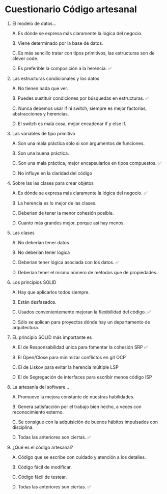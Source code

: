 # Cuestionario Código artesanal

1. El modelo de datos...

   A. Es dónde se expresa más claramente la lógica del negocio.

   B. Viene determinado por la base de datos.

   C. Es más sencillo tratar con tipos primitivos, las estructuras son de clever code.

   D. Es preferible la composición a la herencia. ✅

2. Las estructuras condicionales y los datos

   A. No tienen nada que ver.

   B. Puedes sustituir condiciones por búsquedas en estructuras. ✅

   C. Nunca debemos usar if ni switch, siempre es mejor factorías, abstracciones y herencias.

   D. El switch es mala cosa, mejor encadenar if y else if.

3. Las variables de tipo primitivo

   A. Son una mala práctica sólo si son argumentos de funciones.

   B. Son una buena práctica.

   C. Son una mala práctica, mejor encapsularlos en tipos compuestos. ✅

   D. No influye en la claridad del código

4. Sobre las las clases para crear objetos

   A. Es dónde se expresa más claramente la lógica del negocio. ✅

   B. La herencia es lo mejor de las clases.

   C. Deberían de tener la menor cohesión posible.

   D. Cuanto más grandes mejor, porque así hay menos.

5. Las clases

   A. No deberían tener datos

   B. No deberían tener lógica

   C. Deberían tener lógica asociada con los datos. ✅

   D. Deberían tener el mismo número de métodos que de propiedades.

6. Los principios SOLID

   A. Hay que aplicarlos todos siempre.

   B. Están desfasados.

   C. Usados convenientemente mejoran la flexibilidad del código. ✅

   D. Sólo se aplican para proyectos dónde hay un departamento de arquitectura.

7. EL principio SOLID más importante es

   A. El de Responsabilidad única para fomentar la cohesión SRP ✅

   B. El Open/Close para minimizar conflictos en git OCP

   C. El de Liskov para evitar la herencia múltiple LSP

   D. El de Segregación de interfaces para escribir menos código ISP

8. La artesanía del software...

   A. Promueve la mejora constante de nuestras habilidades.

   B. Genera satisfacción por el trabajo bien hecho, a veces con reconocimiento externo.

   C. Se consigue con la adquisición de buenos hábitos impulsados con disciplina.

   D. Todas las anteriores son ciertas. ✅

9. ¿Qué es el código artesanal?

   A. Código que se escribe con cuidado y atención a los detalles.

   B. Código fácil de modificar.

   C. Código fácil de testear.

   D. Todas las anteriores son ciertas. ✅
